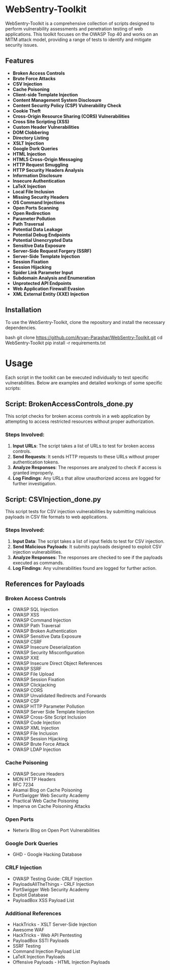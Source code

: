 # WebSentry-Toolkit



WebSentry-Toolkit is a comprehensive collection of scripts designed to perform vulnerability assessments and penetration testing of web applications. This toolkit focuses on the OWASP Top 40 and works on an MITM attack model, providing a range of tests to identify and mitigate security issues.

## Features

- **Broken Access Controls**
- **Brute Force Attacks**
- **CSV Injection**
- **Cache Poisoning**
- **Client-side Template Injection**
- **Content Management System Disclosure**
- **Content Security Policy (CSP) Vulnerability Check**
- **Cookie Theft**
- **Cross-Origin Resource Sharing (CORS) Vulnerabilities**
- **Cross Site Scripting (XSS)**
- **Custom Header Vulnerabilities**
- **DOM Clobbering**
- **Directory Listing**
- **XSLT Injection**
- **Google Dork Queries**
- **HTML Injection**
- **HTML5 Cross-Origin Messaging**
- **HTTP Request Smuggling**
- **HTTP Security Headers Analysis**
- **Information Disclosure**
- **Insecure Authentication**
- **LaTeX Injection**
- **Local File Inclusion**
- **Missing Security Headers**
- **OS Command Injections**
- **Open Ports Scanning**
- **Open Redirection**
- **Parameter Pollution**
- **Path Traversal**
- **Potential Data Leakage**
- **Potential Debug Endpoints**
- **Potential Unencrypted Data**
- **Sensitive Data Exposure**
- **Server-Side Request Forgery (SSRF)**
- **Server-Side Template Injection**
- **Session Fixation**
- **Session Hijacking**
- **Spider Link Parameter Input**
- **Subdomain Analysis and Enumeration**
- **Unprotected API Endpoints**
- **Web Application Firewall Evasion**
- **XML External Entity (XXE) Injection**

## Installation

To use the WebSentry-Toolkit, clone the repository and install the necessary dependencies.

bash
git clone https://github.com/Aryan-Parashar/WebSentry-Toolkit.git
cd WebSentry-Toolkit
pip install -r requirements.txt

# Usage

Each script in the toolkit can be executed individually to test specific vulnerabilities. Below are examples and detailed workings of some specific scripts:

## Script: BrokenAccessControls_done.py

This script checks for broken access controls in a web application by attempting to access restricted resources without proper authorization.

### Steps Involved:

1. **Input URLs**: The script takes a list of URLs to test for broken access controls.
2. **Send Requests**: It sends HTTP requests to these URLs without proper authentication tokens.
3. **Analyze Responses**: The responses are analyzed to check if access is granted improperly.
4. **Log Findings**: Any URLs that allow unauthorized access are logged for further investigation.

## Script: CSVInjection_done.py

This script tests for CSV injection vulnerabilities by submitting malicious payloads in CSV file formats to web applications.

### Steps Involved:

1. **Input Data**: The script takes a list of input fields to test for CSV injection.
2. **Send Malicious Payloads**: It submits payloads designed to exploit CSV injection vulnerabilities.
3. **Analyze Responses**: The responses are checked to see if the payloads executed as commands.
4. **Log Findings**: Any vulnerabilities found are logged for further action.

## References for Payloads

### Broken Access Controls

- OWASP SQL Injection
- OWASP XSS
- OWASP Command Injection
- OWASP Path Traversal
- OWASP Broken Authentication
- OWASP Sensitive Data Exposure
- OWASP CSRF
- OWASP Insecure Deserialization
- OWASP Security Misconfiguration
- OWASP XXE
- OWASP Insecure Direct Object References
- OWASP SSRF
- OWASP File Upload
- OWASP Session Fixation
- OWASP Clickjacking
- OWASP CORS
- OWASP Unvalidated Redirects and Forwards
- OWASP CSP
- OWASP HTTP Parameter Pollution
- OWASP Server Side Template Injection
- OWASP Cross-Site Script Inclusion
- OWASP Code Injection
- OWASP XML Injection
- OWASP File Inclusion
- OWASP Session Hijacking
- OWASP Brute Force Attack
- OWASP LDAP Injection

### Cache Poisoning

- OWASP Secure Headers
- MDN HTTP Headers
- RFC 7234
- Akamai Blog on Cache Poisoning
- PortSwigger Web Security Academy
- Practical Web Cache Poisoning
- Imperva on Cache Poisoning Attacks

### Open Ports

- Netwrix Blog on Open Port Vulnerabilities

### Google Dork Queries

- GHD - Google Hacking Database

### CRLF Injection

- OWASP Testing Guide: CRLF Injection
- PayloadsAllTheThings - CRLF Injection
- PortSwigger Web Security Academy
- Exploit Database
- PayloadBox XSS Payload List

### Additional References

- HackTricks - XSLT Server-Side Injection
- Awesome WAF
- HackTricks - Web API Pentesting
- PayloadBox SSTI Payloads
- SSRF Testing
- Command Injection Payload List
- LaTeX Injection Payloads
- Offensive Payloads - HTML Injection Payloads

